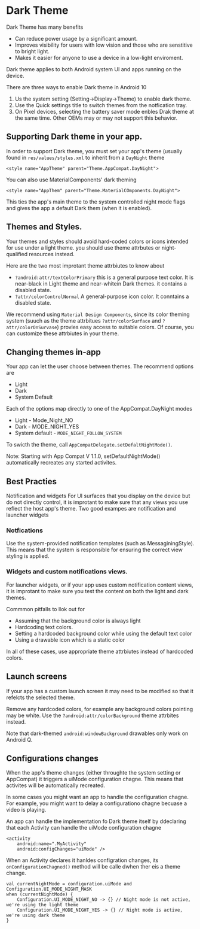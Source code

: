 # Dark Theme

Dark Theme has many benefits
- Can reduce power usage by a significant amount.
- Improves visibility for users with low vision and those who are senstitive to bright light.
- Makes it easier for anyone to use a device in a low-light enviroment. 

Dark theme applies to both Android system UI and apps running on the device. 

There are three ways to enable Dark theme in Android 10 
1. Us the system setting (Setting->Display->Theme) to enable dark theme.
2. Use the Quick settings title to switch themes from the notfication tray.
3. On Pixel devices, selecting the battery saver mode enbles Drak theme at the same time. Other OEMs may or may not support this behavior. 

## Supporting Dark theme in your app. 
In order to support Dark theme, you must set your app's theme (usually found in `res/values/styles.xml` to inherit from a `DayNight` theme
```
<style name="AppTheme" parent="Theme.AppCompat.DayNight">
```

You can also use MaterialComponents' dark theming
```
<style name="AppThem" parent="Theme.MaterialCOmponents.DayNight">
```

This ties the app's main theme to the system controlled night mode flags and gives the app a default Dark them (when it is enabled).

## Themes and Styles. 
Your themes and styles should avoid hard-coded colors or icons intended for use under a light theme. you should use theme attrbutes or night-qualified resources instead. 

Here are the two most improtant theme attrbiutes to know about
- `?android:attr/textColorPrimary` this is a general purpose text color. It is near-black in Light theme and near-whitein Dark themes. it contains a disabled state. 
- `?attr/colorControlNormal` A general-purpose icon color. It conntains a disabled state. 

We recommend using `Material Design Components`, since its color theming system (suuch as the theme attrbitues `?attr/colorSurface` and `?attr/colorOnSurvase`) provies easy access to suitable colors. Of course, you can customize these attrbiutes in your theme. 

## Changing themes in-app
Your app can let the user choose between themes. The recommend options are 
- Light
- Dark
- System Default

Each of the options map directly to one of the AppCompat.DayNight modes
- Light - Mode_Night_NO
- Dark - MODE_NIGHT_YES
- System default - `MODE_NIGHT_FOLLOW_SYSTEM`

To swicth the theme, call `AppCompatDelegate.setDefaltNightMode()`.

Note: Starting with App Compat V 1.1.0, setDefaultNightMode() automatically recreates any started activites. 


## Best Practies
Notification and widgets 
For UI surfaces that you display on the device but do not directly control, it is improtant to make sure that any views you use reflect the host app's theme. Two good exampes are notification and launcher widgets

### Notfications 
Use the system-provided notification templates (such as MessaginingStyle). This means that the system is responsible for ensuring the correct view styling is applied. 

### Widgets and custom notifications views. 
For launcher widgets, or if your app uses custom notification content views, it is improtant to make sure you test the content on both the light and dark themes. 

Commmon pitfalls to llok out for
- Assuming that the background color is always light
- Hardcoding text colors. 
- Setting a hardcoded background color while using the default text color
- Using a drawable icon which is a static color

In all of these cases, use appropriate theme attrbiutes instead of hardcoded colors. 

## Launch screens
If your app has a custom launch screen it may need to be modified so that it refelcts the selected theme. 

Remove any hardcoded colors, for example any background colors pointing may be white. Use the `?android:attr/colorBackground` theme attrbites instead.

Note that dark-themed `android:windowBackground` drawables only work on Android Q. 

## Configurations changes

When the app's theme changes (either throughte the system setting or AppCompat) it triggers a uiMode configuration chagne. This means that activites will be automatically  recreated. 

In some cases you might want an app to handle the configuration chagne. For example, you might want to delay a configurationo chagne becuase a video is playing. 

An app can handle the implementation fo Dark theme itself by ddeclaring that each Activity can handle the uiMode configuration chagne

```
<activity
    android:name=".MyActivity"
    android:configChanges="uiMode" />
```
When an Activity declares it hanldes configration changes, its `onConfigurationChagned()` method will be calle dwhen ther eis a theme change. 

```
val currentNightMode = configuration.uiMode and Configuration.UI_MODE_NIGHT_MASK
when (currentNightMode) {
    Configuration.UI_MODE_NIGHT_NO -> {} // Night mode is not active, we're using the light theme
    Configuration.UI_MODE_NIGHT_YES -> {} // Night mode is active, we're using dark theme
}
```

